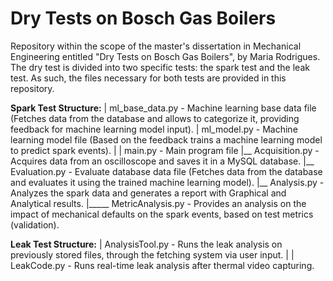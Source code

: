 # Dry Tests on Bosch Gas Boilers
Repository within the scope of the master's dissertation in Mechanical Engineering entitled "Dry Tests on Bosch Gas Boilers", by Maria Rodrigues.
The dry test is divided into two specific tests: the spark test and the leak test.
As such, the files necessary for both tests are provided in this repository.

**Spark Test Structure:**
| ml_base_data.py - Machine learning base data file (Fetches data from the database and allows to categorize it, providing feedback for machine learning model input).
| ml_model.py - Machine learning model file (Based on the feedback trains a machine learning model to predict spark events).
|
| main.py - Main program file
|__ Acquisition.py - Acquires data from an oscilloscope and saves it in a MySQL database.
|__ Evaluation.py - Evaluate database data file (Fetches data from the database and evaluates it using the trained machine learning model).
|__ Analysis.py - Analyzes the spark data and generates a report with Graphical and Analytical results.
|_____ MetricAnalysis.py - Provides an analysis on the impact of mechanical defaults on the spark events, based on test metrics (validation).

**Leak Test Structure:**
| AnalysisTool.py - Runs the leak analysis on previously stored files, through the fetching system via user input.
|
| LeakCode.py - Runs real-time leak analysis after thermal video capturing.

